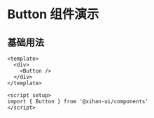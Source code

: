 # Button 组件演示

## 基础用法

```vue
<template>
  <div>
    <Button />
  </div>
</template>

<script setup>
import { Button } from '@xihan-ui/components'
</script>
```
